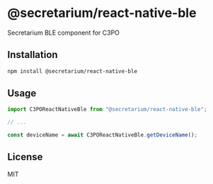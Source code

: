 # @secretarium/react-native-ble

Secretarium BLE component for C3PO

## Installation

```sh
npm install @secretarium/react-native-ble
```

## Usage

```js
import C3POReactNativeBle from "@secretarium/react-native-ble";

// ...

const deviceName = await C3POReactNativeBle.getDeviceName();
```

## License

MIT
